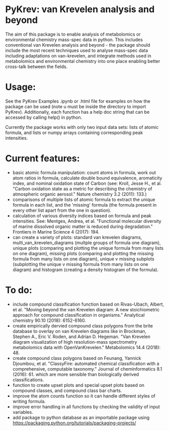 # PyKrev: van Krevelen analysis and beyond

The aim of this package is to enable analysis of metabolomics or environmental chemistry mass-spec data in python. This includes conventional van Krevelen analysis and beyond - the package should include the most recent techniques used to analyse mass-spec data including adaptations on van-krevelen, and integrate methods used in metabolomics and environmental chemistry into one place enabling better cross-talk between the fields.

# Usage: 
See the PyKrev Examples .ipynb or .html file for examples on how the package can be used (note u must be inside the directory to import PyKrev). Additionally, each function has a help doc string that can be accessed by calling help() in python. 

Currently the package works with only two input data sets: lists of atomic formula, and lists or numpy arrays containing corresponding peak intensities. 

# Current features: 
- basic atomic formula manipulation: count atoms in formula, work out atom ratios in formula, calculate double bound equivalence, aromaticity index, and nominal oxidation state of Carbon (see: Kroll, Jesse H., et al. "Carbon oxidation state as a metric for describing the chemistry of atmospheric organic aerosol." Nature chemistry 3.2 (2011): 133.)
- comparisons of multiple lists of atomic formula to extract the unique formula in each list, and the 'missing' formula (the formula present in every other list apart from the one in question).
- calculation of various diversity indices based on formula and peak intensities. See: Mentges, Andrea, et al. "Functional molecular diversity of marine dissolved organic matter is reduced during degradation." Frontiers in Marine Science 4 (2017): 194.
- can create a variety of plots: standard van krevelen diagrams, multi_van_krevelen_diagrams (multple groups of formula one diagram), unique plots (comparing and plotting the unique formula from many lists on one diagram), missing plots (comparing and plotting the missing formula from many lists on one diagram), unique v missing subplots (subplotting the unique v missing formula from many lists on one diagram) and histogram (creating a density histogram  of the formula).

# To do:
- include compound classification function based on Rivas-Ubach, Albert, et al. "Moving beyond the van Krevelen diagram: A new stoichiometric approach for compound classification in organisms." Analytical chemistry 90.10 (2018): 6152-6160.
- create empirically dervied compound class polygons from the brite database to overlay on van Krevelen diagrams like in Brockman, Stephen A., Eric V. Roden, and Adrian D. Hegeman. "Van Krevelen diagram visualization of high resolution-mass spectrometry metabolomics data with OpenVanKrevelen." Metabolomics 14.4 (2018): 48.
- create compound class polygons based on Feunang, Yannick Djoumbou, et al. "ClassyFire: automated chemical classification with a comprehensive, computable taxonomy." Journal of cheminformatics 8.1 (2016): 61. which are more sensible than biologically derived classifications. 
- function to create upset plots and special upset plots based on compound classes, and compound class bar charts. 
- improve the atom counts function so it can handle different styles of writing formula. 
- improve error handling in all functions by checking the validity of input variables.
- add package to python database as an importable package using https://packaging.python.org/tutorials/packaging-projects/
